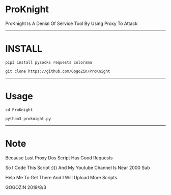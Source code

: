 # ProKnight

ProKnight Is A Denial Of Service Tool By Using Proxy To Attack

************************************************************
# INSTALL

    pip3 install pysocks requests colorama
    
    git clone https://github.com/GogoZin/ProKnight
    
*******************************************
# Usage

    cd ProKnight
    
    python3 proknight.py
    
****************************************************
# Note

Because Last Proxy Dos Script Has Good Requests

So I Code This Script :))) And My Youtube Channel Is Near 2000 Sub

Help Me To Get There And I Will Upload More Scripts

GOGOZIN 2019/8/3

